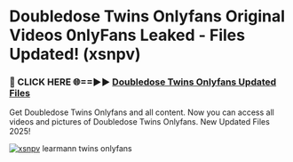 # Doubledose Twins Onlyfans Original Videos 0nlyFans Leaked - Files Updated! (xsnpv)

<h3>🔴 CLICK HERE 🌐==►► <a href="https://tinyurl.com/ms9xzufz" rel="nofollow">Doubledose Twins Onlyfans Updated Files</a></h3>

Get Doubledose Twins Onlyfans and all content. Now you can access all videos and pictures of Doubledose Twins Onlyfans. New Updated Files 2025!

[![xsnpv](https://i.imgur.com/PQ7UWWw.gif)](https://tinyurl.com/ms9xzufz)
learmann twins onlyfans